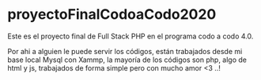 # proyectoFinalCodoaCodo2020
Este es el proyecto final de Full Stack PHP en el programa codo a codo 4.0.

Por ahi a alguien le puede servir los códigos, están trabajados desde mi base local 
Mysql con Xammp, la mayoría de los códigos son php, algo de html y js, trabajados de forma simple pero con mucho amor <3 ..!
